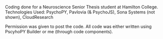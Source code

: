 Coding done for a Neuroscience Senior Thesis student at Hamilton College.
Technologies Used: PsychoPY, Pavlovia (& PsychoJS), Sona Systems (not shown), CloudResearch

Permission was given to post the code.
All code was either written using PscyhoPY Builder or me (through code components).
